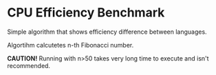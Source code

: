 # CPU Efficiency Benchmark

Simple algorithm that shows efficiency difference between languages.

Algortihm calcutetes n-th Fibonacci number.

**CAUTION!** Running with n>50 takes very long time to execute and isn't recommended.
